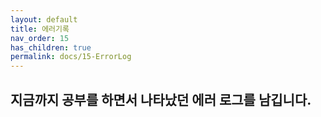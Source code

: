 ```yaml
---
layout: default
title: 에러기록
nav_order: 15
has_children: true
permalink: docs/15-ErrorLog
---
```


## 지금까지 공부를 하면서 나타났던 에러 로그를 남깁니다.